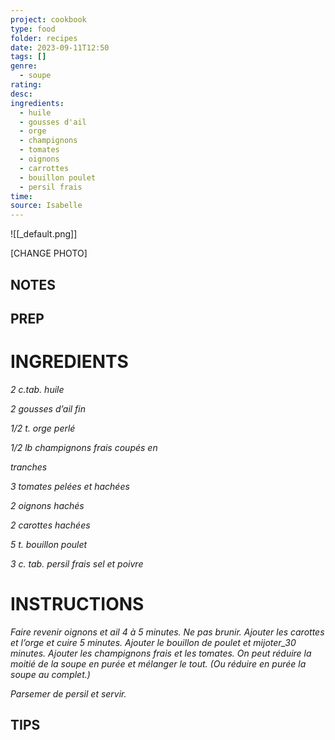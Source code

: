 ```yaml
---
project: cookbook
type: food
folder: recipes
date: 2023-09-11T12:50
tags: []
genre:
  - soupe
rating: 
desc: 
ingredients:
  - huile
  - gousses d'ail
  - orge
  - champignons
  - tomates
  - oignons
  - carrottes
  - bouillon poulet
  - persil frais
time: 
source: Isabelle
---
```


![[_default.png]]

[CHANGE PHOTO]


## NOTES




## PREP


# INGREDIENTS

_2 c.tab. huile_

_2 gousses d’ail fin_

_1/2 t. orge perlé_

_1/2 lb champignons frais coupés en_

_tranches_

_3 tomates pelées et hachées_

_2 oignons hachés_

_2 carottes hachées_

_5 t. bouillon poulet_

_3 c. tab. persil frais_
_sel et poivre_

# INSTRUCTIONS

_Faire revenir oignons et ail 4 à 5 minutes. Ne_
_pas brunir. Ajouter les carottes et l’orge et cuire_
_5 minutes. Ajouter le bouillon de poulet et_
_mijoter_30 minutes. Ajouter les champignons_
_frais et les tomates. On peut réduire la moitié_
_de la soupe en purée et mélanger le tout._
_(Ou réduire en purée la soupe au complet.)_

_Parsemer de persil et servir._

## TIPS



